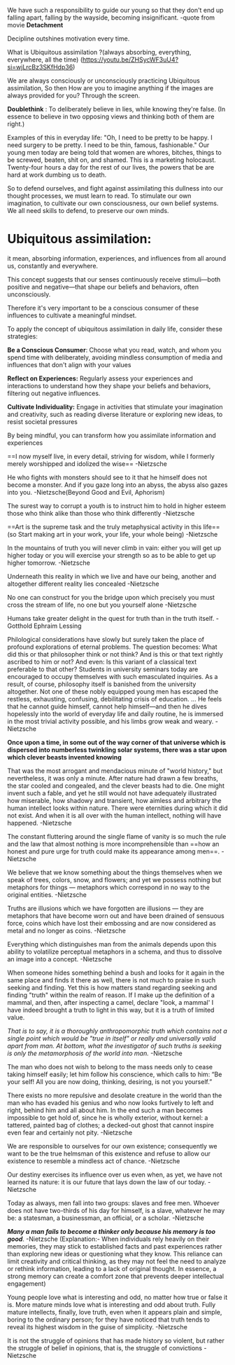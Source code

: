 We have such a responsibility to guide our young so that they don't end up falling apart, falling by the wayside, becoming insignificant.
-quote from movie **Detachment** 



Decipline outshines motivation every time.




What is Ubiquitous assimilation ?(always absorbing, everything, everywhere, all the time) 
(https://youtu.be/ZHSycWF3uU4?si=wjLrcBz3SKfHdp36)

We are always consciously or unconsciously practicing Ubiquitous assimilation, So then
How are you to imagine anything if the images are always provided for you? Through the screen.

**Doublethink** : To deliberately believe in lies, while knowing they're false. (In essence to believe in two opposing views and thinking both of them are right.) 

Examples of this in everyday life: 
"Oh, I need to be pretty to be happy. I need surgery to be pretty. I need to be thin, famous, fashionable." 
Our young men today are being told that women are whores, bitches, things to be screwed, beaten, shit on, and shamed. 
This is a marketing holocaust. 
Twenty-four hours a day for the rest of our lives, the powers that be are hard at work dumbing us to death.

So to defend ourselves, and fight against assimilating this dullness into our thought processes, 
we must learn to read. 
To stimulate our own imagination, 
to cultivate our own consciousness, our own belief systems. 
We all need skills to defend, to preserve our own minds.

# **Ubiquitous assimilation**:  
it mean, absorbing information, experiences, and influences from all around us, constantly and everywhere.

This concept suggests that our senses continuously receive stimuli—both positive and negative—that shape our beliefs and behaviors, often unconsciously.

Therefore it's very important to be a conscious consumer of these influences to cultivate a meaningful mindset.



To apply the concept of ubiquitous assimilation in daily life, consider these strategies:

**Be a Conscious Consumer**: Choose what you read, watch, and whom you spend time with deliberately, avoiding mindless consumption of media and influences that don't align with your values

**Reflect on Experiences:** Regularly assess your experiences and interactions to understand how they shape your beliefs and behaviors, filtering out negative influences.

**Cultivate Individuality:** Engage in activities that stimulate your imagination and creativity, such as reading diverse literature or exploring new ideas, to resist societal pressures

By being mindful, you can transform how you assimilate information and experiences












==I now myself live, in every detail, striving for wisdom, while I formerly merely worshipped and idolized the wise==
-Nietzsche 

He who fights with monsters should see to it that he himself does not become a monster. And if you gaze long into an abyss, the abyss also gazes into you.
-Nietzsche(Beyond Good and Evil, Aphorism)

The surest way to corrupt a youth is to instruct him to hold in higher esteem those who think alike than those who think differently
-Nietzsche


==Art is the supreme task and the truly metaphysical activity in this life==(so Start making art in your work, your life, your whole being)
-Nietzsche


In the mountains of truth you will never climb in vain: either you will get up higher today or you will exercise your strength so as to be able to get up higher tomorrow.
-Nietzsche



Underneath this reality in which we live and have our being, another and altogether different reality lies concealed
-Nietzsche


No one can construct for you the bridge upon which precisely you must cross the stream of life, no one but you yourself alone
-Nietzsche


Humans take greater delight in the quest for truth than in the truth itself.
-Gotthold Ephraim Lessing




Philological considerations have slowly but surely taken the place of profound explorations of eternal problems. The question becomes: What did this or that philosopher think or not think? And is this or that text rightly ascribed to him or not? And even: Is this variant of a classical text preferable to that other? Students in university seminars today are encouraged to occupy themselves with such emasculated inquiries. As a result, of course, philosophy itself is banished from the university altogether.
Not one of these nobly equipped young men has escaped the restless, exhausting, confusing, debilitating crisis of education. ... He feels that he cannot guide himself, cannot help himself—and then he dives hopelessly into the world of everyday life and daily routine, he is immersed in the most trivial activity possible, and his limbs grow weak and weary.
-Nietzsche 



**Once upon a time, in some out of the way corner of that universe which is dispersed into numberless twinkling solar systems, there was a star upon which clever beasts invented knowing**

That was the most arrogant and mendacious minute of "world history," but nevertheless, it was only a minute. After nature had drawn a few breaths, the star cooled and congealed, and the clever beasts had to die. One might invent such a fable, and yet he still would not have adequately illustrated how miserable, how shadowy and transient, how aimless and arbitrary the human intellect looks within nature. There were eternities during which it did not exist. And when it is all over with the human intellect, nothing will have happened.
-Nietzsche 




The constant fluttering around the single flame of vanity is so much the rule and the law that almost nothing is more incomprehensible than ==how an honest and pure urge for truth could make its appearance among men==.
-Nietzsche 

We believe that we know something about the things themselves when we speak of trees, colors, snow, and flowers; and yet we possess nothing but metaphors for things — metaphors which correspond in no way to the original entities.
-Nietzsche 


Truths are illusions which we have forgotten are illusions — they are metaphors that have become worn out and have been drained of sensuous force, coins which have lost their embossing and are now considered as metal and no longer as coins.
-Nietzsche 



Everything which distinguishes man from the animals depends upon this ability to volatilize perceptual metaphors in a schema, and thus to dissolve an image into a concept.
-Nietzsche 



When someone hides something behind a bush and looks for it again in the same place and finds it there as well, there is not much to praise in such seeking and finding. Yet this is how matters stand regarding seeking and finding "truth" within the realm of reason. If I make up the definition of a mammal, and then, after inspecting a camel, declare "look, a mammal' I have indeed brought a truth to light in this way, but it is a truth of limited value.

*That is to say, it is a thoroughly anthropomorphic truth which contains not a single point which would be "true in itself" or really and universally valid apart from man. At bottom, what the investigator of such truths is seeking is only the metamorphosis of the world into man.*
-Nietzsche 







The man who does not wish to belong to the mass needs only to cease taking himself easily; let him follow his conscience, which calls to him: “Be your self! All you are now doing, thinking, desiring, is not you yourself.”



There exists no more repulsive and desolate creature in the world than the man who has evaded his genius and who now looks furtively to left and right, behind him and all about him. In the end such a man becomes impossible to get hold of, since he is wholly exterior, without kernel: a tattered, painted bag of clothes; a decked-out ghost that cannot inspire even fear and certainly not pity.
-Nietzsche 




We are responsible to ourselves for our own existence; consequently we want to be the true helmsman of this existence and refuse to allow our existence to resemble a mindless act of chance.
-Nietzsche 


Our destiny exercises its influence over us even when, as yet, we have not learned its nature: it is our future that lays down the law of our today.
-Nietzsche 



Today as always, men fall into two groups: slaves and free men. Whoever does not have two-thirds of his day for himself, is a slave, whatever he may be: a statesman, a businessman, an official, or a scholar.
-Nietzsche 



***Many a man fails to become a thinker only because his memory is too good***.
-Nietzsche 
(Explanation:- When individuals rely heavily on their memories, they may stick to established facts and past experiences rather than exploring new ideas or questioning what they know. This reliance can limit creativity and critical thinking, as they may not feel the need to analyze or rethink information, leading to a lack of original thought. In essence, a strong memory can create a comfort zone that prevents deeper intellectual engagement)




Young people love what is interesting and odd, no matter how true or false it is. More mature minds love what is interesting and odd about truth. Fully mature intellects, finally, love truth, even when it appears plain and simple, boring to the ordinary person; for they have noticed that truth tends to reveal its highest wisdom in the guise of simplicity.
-Nietzsche 





It is not the struggle of opinions that has made history so violent, but rather the struggle of belief in opinions, that is, the struggle of convictions
-Nietzsche 